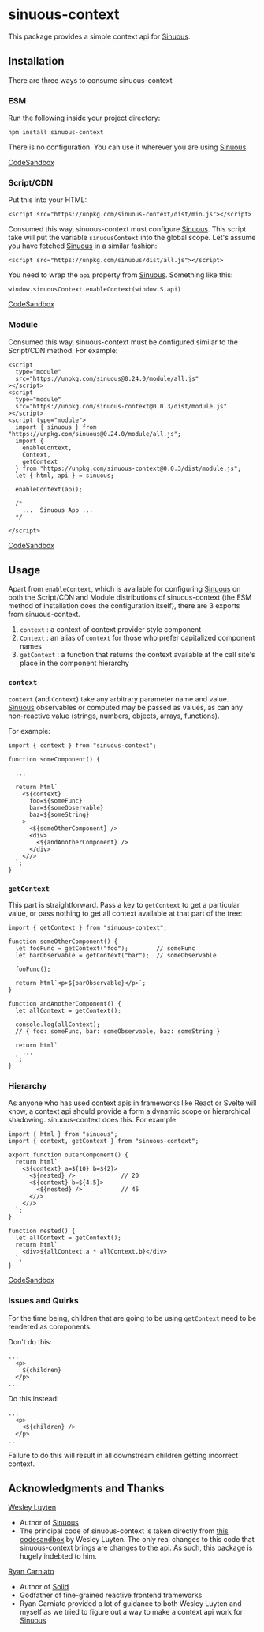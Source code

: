 # sinuous-context

This package provides a simple context api for [Sinuous](https://github.com/luwes/sinuous).

## Installation

There are three ways to consume sinuous-context

### ESM

Run the following inside your project directory:

`npm install sinuous-context`

There is no configuration. You can use it wherever you are using [Sinuous](https://github.com/luwes/sinuous).

[CodeSandbox](https://codesandbox.io/s/sinuous-context-esm-t3swm)

### Script/CDN

Put this into your HTML:

`<script src="https://unpkg.com/sinuous-context/dist/min.js"></script>`

Consumed this way, sinuous-context must configure [Sinuous](https://github.com/luwes/sinuous). This script take will put the variable `sinuousContext` into the global scope. Let's assume you have fetched [Sinuous](https://github.com/luwes/sinuous) in a similar fashion:

`<script src="https://unpkg.com/sinuous/dist/all.js"></script>`

You need to wrap the `api` property from [Sinuous](https://github.com/luwes/sinuous). Something like this:

`window.sinuousContext.enableContext(window.S.api)`

[CodeSandbox](https://codesandbox.io/s/sinuous-context-cdn-lupwk)

### Module

Consumed this way, sinuous-context must be configured similar to the Script/CDN method. For example:

```
<script
  type="module"
  src="https://unpkg.com/sinuous@0.24.0/module/all.js"
></script>
<script
  type="module"
  src="https://unpkg.com/sinuous-context@0.0.3/dist/module.js"
></script>
<script type="module">
  import { sinuous } from "https://unpkg.com/sinuous@0.24.0/module/all.js";
  import {
    enableContext,
    Context,
    getContext
  } from "https://unpkg.com/sinuous-context@0.0.3/dist/module.js";
  let { html, api } = sinuous;
  
  enableContext(api);

  /*  
    ...  Sinuous App ...
  */

</script>
```

[CodeSandbox](https://codesandbox.io/s/sinuous-context-module-7d78u)

## Usage

Apart from `enableContext`, which is available for configuring [Sinuous](https://github.com/luwes/sinuous) on both the Script/CDN and Module distributions of sinuous-context (the ESM method of installation does the configuration itself), there are 3 exports from sinuous-context.

1. `context` : a context of context provider style component
2. `Context` : an alias of `context` for those who prefer capitalized component names
3. `getContext` : a function that returns the context available at the call site's place in the component hierarchy

### `context`

`context` (and `Context`) take any arbitrary parameter name and value. [Sinuous](https://github.com/luwes/sinuous) observables or computed may be passed as values, as can any non-reactive value (strings, numbers, objects, arrays, functions).

For example:

```
import { context } from "sinuous-context";

function someComponent() {

  ...

  return html`
    <${context}
      foo=${someFunc}
      bar=${someObservable}
      baz=${someString}
    >
      <${someOtherComponent} />
      <div>
        <${andAnotherComponent} />
      </div>
    <//>
  `;
}
```

### `getContext`

This part is straightforward. Pass a key to `getContext` to get a particular value, or pass nothing to get all context available at that part of the tree:

```
import { getContext } from "sinuous-context";

function someOtherComponent() {
  let fooFunc = getContext("foo");        // someFunc
  let barObservable = getContext("bar");  // someObservable

  fooFunc();

  return html`<p>${barObservable}</p>`;
}

function andAnotherComponent() {
  let allContext = getContext();

  console.log(allContext);
  // { foo: someFunc, bar: someObservable, baz: someString }

  return html`
    ...
  `;
}
```

### Hierarchy

As anyone who has used context apis in frameworks like React or Svelte will know, a context api should provide a form a dynamic scope or hierarchical shadowing. sinuous-context does this. For example:

```
import { html } from "sinuous";
import { context, getContext } from "sinuous-context";

export function outerComponent() {
  return html`
    <${context} a=${10} b=${2}>
      <${nested} />             // 20
      <${context} b=${4.5}>
        <${nested} />           // 45
      <//>
    <//>
  `;
}

function nested() {
  let allContext = getContext();
  return html`
    <div>${allContext.a * allContext.b}</div>
  `;
}
```

[CodeSandbox](https://codesandbox.io/s/sinuous-context-simple-example-wj363)

### Issues and Quirks

For the time being, children that are going to be using `getContext` need to be rendered as components.

Don't do this:
```
...
  <p>
    ${children}
  </p>
...
```

Do this instead:
```
...
  <p>
    <${children} />
  </p>
...
```

Failure to do this will result in all downstream children getting incorrect context.


## Acknowledgments and Thanks

[Wesley Luyten](https://github.com/luwes) 

- Author of [Sinuous](https://github.com/luwes/sinuous)
- The principal code of sinuous-context is taken directly from [this codesandbox](https://codesandbox.io/s/sinuous-context-6vz16) by Wesley Luyten. The only real changes to this code that sinuous-context brings are changes to the api. As such, this package is hugely indebted to him. 

[Ryan Carniato](https://github.com/ryansolid)

- Author of [Solid](https://github.com/ryansolid/solid)
- Godfather of fine-grained reactive frontend frameworks
- Ryan Carniato provided a lot of guidance to both Wesley Luyten and myself as we tried to figure out a way to make a context api work for [Sinuous](https://github.com/luwes/sinuous)